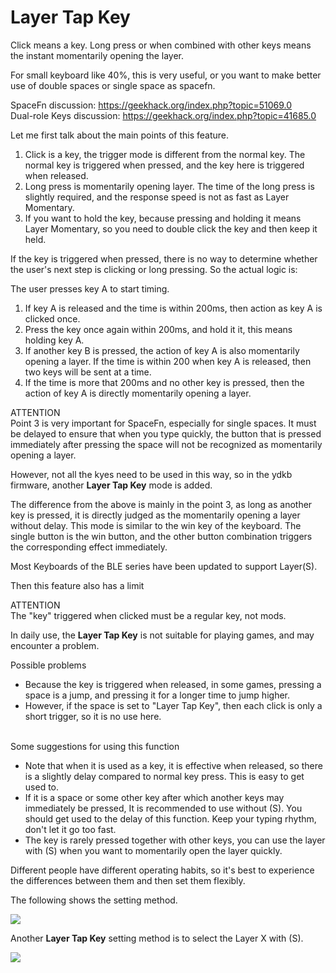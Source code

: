 # Layer Tap Key

Click means a key. Long press or when combined with other keys means the instant momentarily opening the layer.

For small keyboard like 40%, this is very useful, or you want to make better use of double spaces or single space as spacefn.

SpaceFn discussion: https://geekhack.org/index.php?topic=51069.0<br>
Dual-role Keys discussion: https://geekhack.org/index.php?topic=41685.0

Let me first talk about the main points of this feature.
  1. Click is a key, the trigger mode is different from the normal key. The normal key is triggered when pressed, and the key here is triggered when released.
  2. Long press is momentarily opening layer. The time of the long press is slightly required, and the response speed is not as fast as Layer Momentary.
  3. If you want to hold the key, because pressing and holding it means Layer Momentary, so you need to double click the key and then keep it held.

If the key is triggered when pressed, there is no way to determine whether the user's next step is clicking or long pressing. So the actual logic is:

The user presses key A to start timing.
  1. If key A is released and the time is within 200ms, then action as key A is clicked once.
  2. Press the key once again within 200ms, and hold it it, this means holding key A.
  3. If another key B is pressed, the action of key A is also momentarily opening a layer. If the time is within 200 when key A is released, then two keys will be sent at a time.
  4. If the time is more that 200ms and no other key is pressed, then the action of key A is directly momentarily opening a layer.

<html><div class="attention"> 
<subtitle>ATTENTION</subtitle>
<br>Point 3 is very important for SpaceFn, especially for single spaces. It must be delayed to ensure that when you type quickly, the button that is pressed immediately after pressing the space will not be recognized as momentarily opening a layer.
</div></html>


However, not all the kyes need to be used in this way, so in the ydkb firmware, another **Layer Tap Key** mode is added.

The difference from the above is mainly in the point 3, as long as another key is pressed, it is directly judged as the momentarily opening a layer without delay. This mode is similar to the win key of the keyboard. The single button is the win button, and the other button combination triggers the corresponding effect immediately.

Most Keyboards of the BLE series have been updated to support Layer(S). 

Then this feature also has a limit

<html><div class="attention"> 
<subtitle>ATTENTION</subtitle>
<br>The "key" triggered when clicked must be a regular key, not mods.
</div></html>


In daily use, the **Layer Tap Key** is not suitable for playing games, and may encounter a problem.

<html><div class="attention"> 
<subtitle>Possible problems</subtitle>

  - Because the key is triggered when released, in some games, pressing a space is a jump, and pressing it for a longer time to jump higher.
  - However, if the space is set to "Layer Tap Key", then each click is only a short trigger, so it is no use here.
</div></html>

<br>

<html><div class="hint"> 
<subtitle>Some suggestions for using this function</subtitle>

  - Note that when it is used as a key, it is effective when released, so there is a slightly delay compared to normal key press. This is easy to get used to.
  - If it is a space or some other key after which another keys may immediately be pressed, It is recommended to use without (S). You should get used to the delay of this function. Keep your typing rhythm, don't let it go too fast.
  - The key is rarely pressed together with other keys, you can use the layer with (S) when you want to momentarily 
 open the layer quickly.
</div></html>

Different people have different operating habits, so it's best to experience the differences between them and then set them flexibly. 

The following shows the setting method.

<div style="width: 500px">

![](/assets/layer-tap-key-01.png?500)
</div>

Another **Layer Tap Key** setting method is to select the Layer X with (S).

<div style="width: 500px">

![](/assets/layer-tap-key-02.png?500)
</div>
